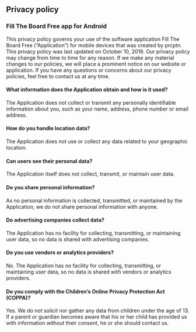 ## Privacy policy

### Fill The Board Free app for Android

This privacy policy governs your use of the software application Fill The Board Free (“Application”) for mobile devices that was created by prcptn. This privacy policy was last updated on October 10, 2019. Our privacy policy may change from time to time for any reason. If we make any material changes to our policies, we will place a prominent notice on our website or application. If you have any questions or concerns about our privacy policies, feel free to contact us at any time.

#### What information does the Application obtain and how is it used?
The Application does not collect or transmit any personally identifiable information about you, such as your name, address, phone number or email address.

#### How do you handle location data?
The Application does not use or collect any data related to your geographic location.

#### Can users see their personal data?
The Application itself does not collect, transmit, or maintain user data.

#### Do you share personal information?
As no personal information is collected, transmitted, or maintained by the Application, we do not share personal information with anyone.

#### Do advertising companies collect data?
The Application has no facility for collecting, transmitting, or maintaining user data, so no data is shared with advertising companies.

#### Do you use vendors or analytics providers?
No. The Application has no facility for collecting, transmitting, or maintaining user data, so no data is shared with vendors or analytics providers.

#### Do you comply with the Children’s Online Privacy Protection Act (COPPA)?
Yes. We do not solicit nor gather any data from children under the age of 13. If a parent or guardian becomes aware that his or her child has provided us with information without their consent, he or she should contact us.
